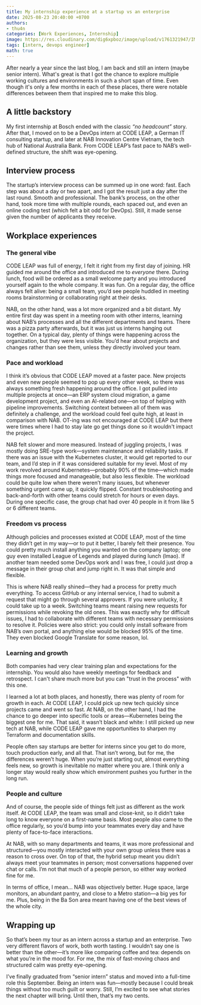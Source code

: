 ```yaml
---
title: My internship experience at a startup vs an enterprise
date: 2025-08-23 20:40:00 +0700
authors: 
- thu4n
categories: [Work Experiences, Internship]
image: https://res.cloudinary.com/dig6xpboz/image/upload/v1761321947/IMG_6562_px2snn.jpg
tags: [intern, devops engineer]
math: true
---
```


After nearly a year since the last blog, I am back and still an intern (maybe senior intern). What's great is that I got the chance to explore multiple working cultures and environments in such a short span of time. Even though it's only a few months in each of these places, there were notable differences between them that inspired me to make this blog.

## A little backstory

My first internship at Bosch ended with the classic *“no headcount”* story. After that, I moved on to be a DevOps intern at CODE LEAP, a German IT consulting startup, and later at NAB Innovation Centre Vietnam, the tech hub of National Australia Bank. From CODE LEAP’s fast pace to NAB’s well-defined structure, the shift was eye-opening.

## Interview process

The startup’s interview process can be summed up in one word: fast. Each step was about a day or two apart, and I got the result just a day after the last round. Smooth and professional. The bank’s process, on the other hand, took more time with multiple rounds, each spaced out, and even an online coding test (which felt a bit odd for DevOps). Still, it made sense given the number of applicants they receive.

## Workplace experiences

### The general vibe

CODE LEAP was full of energy, I felt it right from my first day of joining. HR guided me around the office and introduced me to *everyone* there. During lunch, food will be ordered as a small welcome party and you introduced yourself again to the whole company. It was fun. On a regular day, the office always felt alive: being a small team, you’d see people huddled in meeting rooms brainstorming or collaborating right at their desks.

NAB, on the other hand, was a lot more organized and a bit distant. My entire first day was spent in a meeting room with other interns, learning about NAB’s processes and all the different departments and teams. There was a pizza party afterwards, but it was just us interns hanging out together. On a typical day, plenty of things were happening across the organization, but they were less visible. You’d hear about projects and changes rather than see them, unless they directly involved your team.

### Pace and workload

I think it’s obvious that CODE LEAP moved at a faster pace. New projects and even new people seemed to pop up every other week, so there was always something fresh happening around the office. I got pulled into multiple projects at once—an ERP system cloud migration, a game development project, and even an AI-related one—on top of helping with pipeline improvements. Switching context between all of them was definitely a challenge, and the workload could feel quite high, at least in comparison with NAB. OT-ing was not encouraged at CODE LEAP but there were times where I had to stay late go get things done so it wouldn't impact the project.

NAB felt slower and more measured. Instead of juggling projects, I was mostly doing SRE-type work—system maintenance and reliability tasks. If there was an issue with the Kubernetes cluster, it would get reported to our team, and I’d step in if it was considered suitable for my level. Most of my work revolved around Kubernetes—probably 90% of the time—which made things more focused and manageable, but also less flexible. The workload could be quite low when there weren’t many issues, but whenever something urgent came up, it quickly flipped. Constant troubleshooting and back-and-forth with other teams could stretch for hours or even days. During one specific case, the group chat had over 40 people in it from like 5 or 6 different teams.

### Freedom vs process

Although policies and processes existed at CODE LEAP, most of the time they didn’t get in my way—or to put it better, I barely felt their presence. You could pretty much install anything you wanted on the company laptop; one guy even installed League of Legends and played during lunch (lmao). If another team needed some DevOps work and I was free, I could just drop a message in their group chat and jump right in. It was that simple and flexible.

This is where NAB really shined—they had a process for pretty much everything. To access GitHub or any internal service, I had to submit a request that might go through several approvers. If you were unlucky, it could take up to a week. Switching teams meant raising new requests for permissions while revoking the old ones. This was exactly why for difficult issues, I had to collaborate with different teams with necessary permissions to resolve it.  Policies were also strict: you could only install software from NAB’s own portal, and anything else would be blocked 95% of the time. They even blocked Google Translate for some reason, lol.

### Learning and growth

Both companies had very clear training plan and expectations for the internship. You would also have weekly meetings for feedback and retrospect. I can't share much more but you can "trust in the process" with this one.

I learned a lot at both places, and honestly, there was plenty of room for growth in each. At CODE LEAP, I could pick up new tech quickly since projects came and went so fast. At NAB, on the other hand, I had the chance to go deeper into specific tools or areas—Kubernetes being the biggest one for me. That said, it wasn’t black and white: I still picked up new tech at NAB, while CODE LEAP gave me opportunities to sharpen my Terraform and documentation skills.

People often say startups are better for interns since you get to do more, touch production early, and all that. That isn’t wrong, but for me, the differences weren’t huge. When you’re just starting out, almost everything feels new, so growth is inevitable no matter where you are. I think only a longer stay would really show which environment pushes you further in the long run.

### People and culture

And of course, the people side of things felt just as different as the work itself. At CODE LEAP, the team was small and close-knit, so it didn’t take long to know everyone on a first-name basis. Most people also came to the office regularly, so you’d bump into your teammates every day and have plenty of face-to-face interactions.

At NAB, with so many departments and teams, it was more professional and structured—you mostly interacted with your own group unless there was a reason to cross over. On top of that, the hybrid setup meant you didn’t always meet your teammates in person; most conversations happened over chat or calls. I’m not that much of a people person, so either way worked fine for me.

In terms of office, I mean… NAB was objectively better. Huge space, large monitors, an abundant pantry, and close to a Metro station—a big yes for me. Plus, being in the Ba Son area meant having one of the best views of the whole city.

## Wrapping up

So that’s been my tour as an intern across a startup and an enterprise. Two very different flavors of work, both worth tasting. I wouldn’t say one is better than the other—it’s more like comparing coffee and tea: depends on what you’re in the mood for. For me, the mix of fast-moving chaos and structured calm was pretty eye-opening.

I’ve finally graduated from “senior intern” status and moved into a full-time role this September. Being an intern was fun—mostly because I could break things without too much guilt or worry. Still, I’m excited to see what stories the next chapter will bring. Until then, that’s my two cents.
